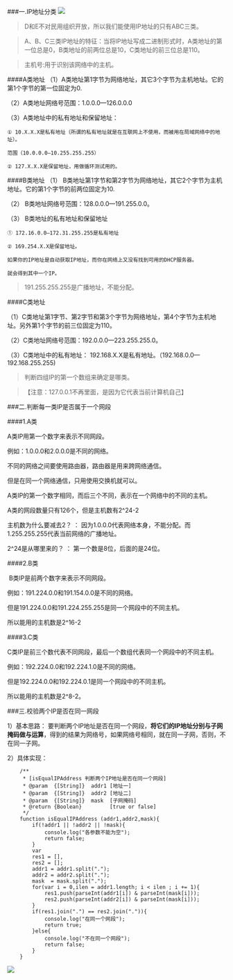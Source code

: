 ###一.IP地址分类
![](https://upload-images.jianshu.io/upload_images/6943526-b7f1ccc5c21b7325.png?imageMogr2/auto-orient/strip%7CimageView2/2/w/1240)
>D和E不对民用组织开放，所以我们能使用IP地址的只有ABC三类。

>A、B、C三类IP地址的特征：当将IP地址写成二进制形式时，A类地址的第一位总是0，B类地址的前两位总是10，C类地址的前三位总是110。 

>主机号:用于识别该网络中的主机。 

####A类地址 
（1）A类地址第1字节为网络地址，其它3个字节为主机地址。它的第1个字节的第一位固定为0. 

（2）A类地址网络号范围：1.0.0.0—126.0.0.0 

（3）A类地址中的私有地址和保留地址： 
```
① 10.X.X.X是私有地址（所谓的私有地址就是在互联网上不使用，而被用在局域网络中的地址）。 

范围（10.0.0.0—10.255.255.255） 

② 127.X.X.X是保留地址，用做循环测试用的。 
```
####B类地址 
（1） B类地址第1字节和第2字节为网络地址，其它2个字节为主机地址。它的第1个字节的前两位固定为10. 

（2） B类地址网络号范围：128.0.0.0—191.255.0.0。 

（3） B类地址的私有地址和保留地址 
```
① 172.16.0.0—172.31.255.255是私有地址 

② 169.254.X.X是保留地址。

如果你的IP地址是自动获取IP地址，而你在网络上又没有找到可用的DHCP服务器。

就会得到其中一个IP。 
```
>191.255.255.255是广播地址，不能分配。 

####C类地址 

（1）C类地址第1字节、第2字节和第3个字节为网络地址，第4个字节为主机地址。另外第1个字节的前三位固定为110。 

（2）C类地址网络号范围：192.0.0.0—223.255.255.0。 

（3）C类地址中的私有地址： 192.168.X.X是私有地址。（192.168.0.0—192.168.255.255) 

>判断四组IP的第一个数组来确定是哪类。

>【注意：127.0.0.1不再里面，是因为它代表当前计算机自己】

###二.判断每一类IP是否属于一个网段

####1.A类

A类IP用第一个数字来表示不同网段。

例如：1.0.0.0和2.0.0.0是不同的网络。

不同的网络之间要使用路由器，路由器是用来跨网络通信。

但是在同一个网络通信，只用使用交换机就可以。

A类IP的第一个数字相同，而后三个不同，表示在一个网络中的不同的主机。

A类的网段数量只有126个，但是主机数有2^24-2

主机数为什么要减去2？ ： 因为1.0.0.0代表网络本身，不能分配。而1.255.255.255代表当前网络的广播地址。

2^24是从哪里来的？ ： 第一个数是8位，后面的是24位。

####2.B类

 B类IP是前两个数字来表示不同网段。

例如：191.224.0.0和191.154.0.0是不同的网络。

但是191.224.0.0和191.224.255.255是同一个网段中的不同主机。

所以能用的主机数是2^16-2

####3.C类

C类IP是前三个数代表不同网段，最后一个数组代表同一个网段中的不同主机。

例如：192.224.0.0和192.224.1.0是不同的网络。

但是192.224.0.0和192.224.0.1是同一个网段中的不同主机。

所以能用的主机数是2^8-2。

###三.校验两个IP是否在同一网段

1）基本思路：
要判断两个IP地址是否在同一个网段，**将它们的IP地址分别与子网掩码做与运算**，得到的结果为网络号，如果网络号相同，就在同一子网，否则，不在同一子网。

2）具体实现：
```
	/**
	 * [isEqualIPAddress 判断两个IP地址是否在同一个网段]
	 * @param  {[String]}  addr1 [地址一]
	 * @param  {[String]}  addr2 [地址二]
	 * @param  {[String]}  mask  [子网掩码]
	 * @return {Boolean}         [true or false]
	 */
	function isEqualIPAddress (addr1,addr2,mask){
		if(!addr1 || !addr2 || !mask){
			console.log("各参数不能为空");
			return false;
		}
		var 
		res1 = [],
		res2 = [];
		addr1 = addr1.split(".");
		addr2 = addr2.split(".");
		mask  = mask.split(".");
		for(var i = 0,ilen = addr1.length; i < ilen ; i += 1){
			res1.push(parseInt(addr1[i]) & parseInt(mask[i]));
			res2.push(parseInt(addr2[i]) & parseInt(mask[i]));
		}
		if(res1.join(".") == res2.join(".")){
			console.log("在同一个网段");
			return true;
		}else{
			console.log("不在同一个网段");
			return false;
		}
	}
```
![](https://upload-images.jianshu.io/upload_images/6943526-2d0f3251472257ee.gif?imageMogr2/auto-orient/strip)

